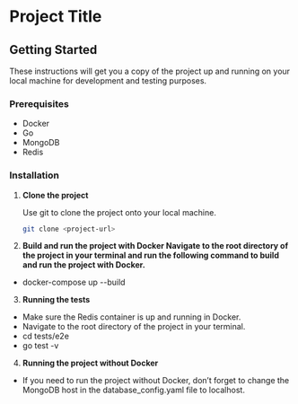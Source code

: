 # Project Title

## Getting Started

These instructions will get you a copy of the project up and running on your local machine for development and testing purposes.

### Prerequisites

- Docker
- Go
- MongoDB
- Redis

### Installation

1. **Clone the project**

   Use git to clone the project onto your local machine.

   ```bash
   git clone <project-url>

   ```

2. **Build and run the project with Docker Navigate to the root directory of the project in your terminal and run the following command to build and run the project with Docker.**

- docker-compose up --build

3. **Running the tests**

- Make sure the Redis container is up and running in Docker.
- Navigate to the root directory of the project in your terminal.
- cd tests/e2e
- go test -v

4. **Running the project without Docker**

- If you need to run the project without Docker, don’t forget to change the MongoDB host in the database_config.yaml file to localhost.
